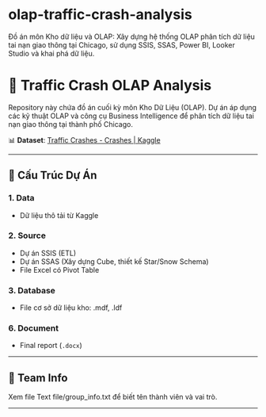 # olap-traffic-crash-analysis
Đồ án môn Kho dữ liệu và OLAP: Xây dựng hệ thống OLAP phân tích dữ liệu tai nạn giao thông tại Chicago, sử dụng SSIS, SSAS, Power BI, Looker Studio và khai phá dữ liệu.

# 🚦 Traffic Crash OLAP Analysis
Repository này chứa đồ án cuối kỳ môn Kho Dữ Liệu (OLAP). Dự án áp dụng các kỹ thuật OLAP và công cụ Business Intelligence để phân tích dữ liệu tai nạn giao thông tại thành phố Chicago.

📊 **Dataset**: [Traffic Crashes - Crashes | Kaggle](https://www.kaggle.com/datasets/anoopjohny/traffic-crashes-crashes/data)

---

## 📁 Cấu Trúc Dự Án

### 1. Data
- Dữ liệu thô tải từ Kaggle

### 2. Source
- Dự án SSIS (ETL)
- Dự án SSAS (Xây dựng Cube, thiết kế Star/Snow Schema)
- File Excel có Pivot Table

### 3. Database
- File cơ sở dữ liệu kho: .mdf, .ldf
  

### 6. Document
- Final report (`.docx`)

---

## 👥 Team Info

Xem file Text file/group_info.txt để biết tên thành viên và vai trò.

---
